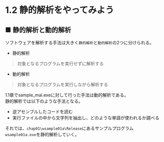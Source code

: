 # 1.2 静的解析をやってみよう
## ■ 静的解析と動的解析
ソフトウェアを解析する手法は大きく`静的解析`と`動的解析`の2つに分けられる。
- 静的解析
> 対象となるプログラムを実行せずに解析する
- 動的解析
> 対象となるプログラムを実行しながら解析する

1.1章でsample_mal.exeに対して行った手法は動的解析である。  
静的解析では以下のような手法となる。
- 逆アセンブルしたコードを読む
- 実行ファイルの中から文字列を抽出し、どのような単語が使われるか調べる

それでは、`chap01\wsample01a\Release`にあるサンプルプログラム`wsample01a.exe`を静的解析していく。
